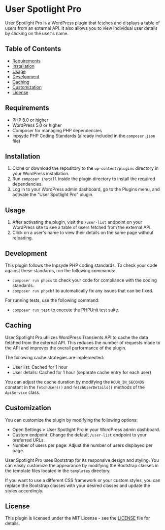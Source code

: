 # User Spotlight Pro

User Spotlight Pro is a WordPress plugin that fetches and displays a table of users from an external API. It also allows you to view individual user details by clicking on the user's name.

## Table of Contents

- [Requirements](#requirements)
- [Installation](#installation)
- [Usage](#usage)
- [Development](#development)
- [Caching](#caching)
- [Customization](#customization)
- [License](#license)

## Requirements

- PHP 8.0 or higher
- WordPress 5.0 or higher
- Composer for managing PHP dependencies
- Inpsyde PHP Coding Standards (already included in the `composer.json` file)

## Installation

1. Clone or download the repository to the `wp-content/plugins` directory in your WordPress installation.
2. Run `composer install` inside the plugin directory to install the required dependencies.
3. Log in to your WordPress admin dashboard, go to the Plugins menu, and activate the "User Spotlight Pro" plugin.

## Usage

1. After activating the plugin, visit the `/user-list` endpoint on your WordPress site to see a table of users fetched from the external API.
2. Click on a user's name to view their details on the same page without reloading.

## Development

This plugin follows the Inpsyde PHP coding standards. To check your code against these standards, run the following commands:

- `composer run phpcs` to check your code for compliance with the coding standards.
- `composer run phpcbf` to automatically fix any issues that can be fixed.

For running tests, use the following command:

- `composer run test` to execute the PHPUnit test suite.

## Caching

User Spotlight Pro utilizes WordPress Transients API to cache the data fetched from the external API. This reduces the number of requests made to the API and improves the overall performance of the plugin.

The following cache strategies are implemented:

- User list: Cached for 1 hour
- User details: Cached for 1 hour (separate cache entry for each user)

You can adjust the cache duration by modifying the `HOUR_IN_SECONDS` constant in the `fetchUsers()` and `fetchUserDetails()` methods of the `ApiService` class.

## Customization

You can customize the plugin by modifying the following options:

- Open Settings > User Spotlight Pro in your WordPress admin dashboard.
- Custom endpoint: Change the default `/user-list` endpoint to your preferred URLs.
- Number of users per page: Adjust the number of users displayed per page.

User Spotlight Pro uses Bootstrap for its responsive design and styling. You can easily customize the appearance by modifying the Bootstrap classes in the template files located in the `templates` directory.

If you want to use a different CSS framework or your custom styles, you can replace the Bootstrap classes with your desired classes and update the styles accordingly.

## License

This plugin is licensed under the MIT License - see the [LICENSE](LICENSE) file for details.
